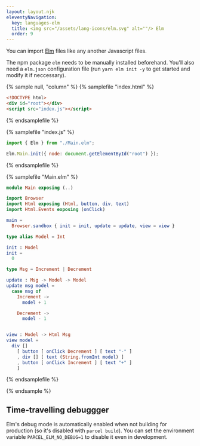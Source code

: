 ```yaml
---
layout: layout.njk
eleventyNavigation:
  key: languages-elm
  title: <img src="/assets/lang-icons/elm.svg" alt=""/> Elm
  order: 9
---
```


You can import [Elm](https://elm-lang.org/) files like any another Javascript files.

The npm package `elm` needs to be manually installed beforehand. You'll also need a `elm.json` configuration file (run `yarn elm init -y` to get started and modify it if neccessary).

{% sample null, "column" %}
{% samplefile "index.html" %}

```html
<!DOCTYPE html>
<div id="root"></div>
<script src="index.js"></script>
```

{% endsamplefile %}

{% samplefile "index.js" %}

```js
import { Elm } from "./Main.elm";

Elm.Main.init({ node: document.getElementById("root") });
```

{% endsamplefile %}

{% samplefile "Main.elm" %}

```elm
module Main exposing (..)

import Browser
import Html exposing (Html, button, div, text)
import Html.Events exposing (onClick)

main =
  Browser.sandbox { init = init, update = update, view = view }

type alias Model = Int

init : Model
init =
  0

type Msg = Increment | Decrement

update : Msg -> Model -> Model
update msg model =
  case msg of
    Increment ->
      model + 1

    Decrement ->
      model - 1


view : Model -> Html Msg
view model =
  div []
    [ button [ onClick Decrement ] [ text "-" ]
    , div [] [ text (String.fromInt model) ]
    , button [ onClick Increment ] [ text "+" ]
    ]
```

{% endsamplefile %}

{% endsample %}

## Time-travelling debuggger

Elm's debug mode is automatically enabled when not building for production (so it's disabled with `parcel build`). You can set the environment variable `PARCEL_ELM_NO_DEBUG=1` to disable it even in development.
